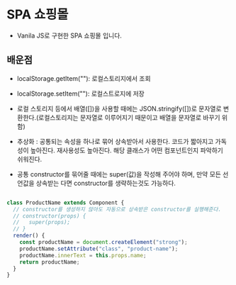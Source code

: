 # SPA 쇼핑몰

- Vanila JS로 구현한 SPA 쇼핑몰 입니다.

## 배운점

- localStorage.getItem(""): 로컬스토리지에서 조회

- localStorage.setItem(""): 로컬스트로지에 저장

- 로컬 스토리지 등에서 배열([])을 사용할 때에는 JSON.stringify([])로 문자열로 변환한다.(로컬스토리지는 문자열로 이루어지기 때문이고 배열을 문자열로 바꾸기 위함)

- 추상화 : 공통되는 속성을 하나로 묶어 상속받아서 사용한다. 코드가 짧아지고 가독성이 높아진다. 재사용성도 높아진다. 해당 클래스가 어떤 컴포넌트인지 파악하기 쉬워진다.

- 공통 constructor를 묶어줄 때에는 super(값)을 작성해 주어야 하며, 만약 모든 선언값을 상속받는 다면 constructor를 생략하는것도 가능하다.

```JavaScript

class ProductName extends Component {
  // constructor를 생성하지 않아도 자동으로 상속받은 constructor를 실행해준다.
  // constructor(props) {
  //   super(props);
  // }
  render() {
    const productName = document.createElement("strong");
    productName.setAttribute("class", "product-name");
    productName.innerText = this.props.name;
    return productName;
  }
}
```
